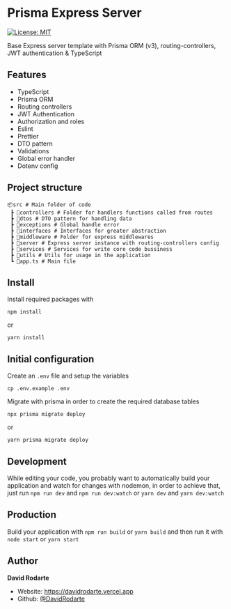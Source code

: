 # Prisma Express Server

<p>
  <a href="#" target="_blank">
    <img alt="License: MIT" src="https://img.shields.io/badge/License-MIT-yellow.svg" />
  </a>
</p>

Base Express server template with Prisma ORM (v3), routing-controllers, JWT authentication & TypeScript

## Features

- TypeScript
- Prisma ORM
- Routing controllers
- JWT Authentication
- Authorization and roles
- Eslint
- Prettier
- DTO pattern
- Validations
- Global error handler
- Dotenv config

## Project structure

```
📦src # Main folder of code
 ┣ 📂controllers # Folder for handlers functions called from routes
 ┣ 📂dtos # DTO pattern for handling data
 ┣ 📂exceptions # Global handle error
 ┣ 📂interfaces # Interfaces for greater abstraction
 ┣ 📂middleware # Folder for express middlewares
 ┣ 📂server # Express server instance with routing-controllers config
 ┣ 📂services # Services for write core code bussiness
 ┣ 📂utils # Utils for usage in the application
 ┗ 📜app.ts # Main file
```

## Install

Install required packages with

```
npm install
```

or

```
yarn install
```

## Initial configuration

Create an `.env` file and setup the variables

```
cp .env.example .env
```

Migrate with prisma in order to create the required database tables

```
npx prisma migrate deploy
```

or

```
yarn prisma migrate deploy
```

## Development

While editing your code, you probably want to automatically build your application and watch for changes with nodemon, in order to achieve that, just run `npm run dev` and `npm run dev:watch` or `yarn dev` and `yarn dev:watch`

## Production

Build your application with `npm run build` or `yarn build` and then run it with `node start` or `yarn start`

## Author

**David Rodarte**

- Website: https://davidrodarte.vercel.app
- Github: [@DavidRodarte](https://github.com/DavidRodarte)
